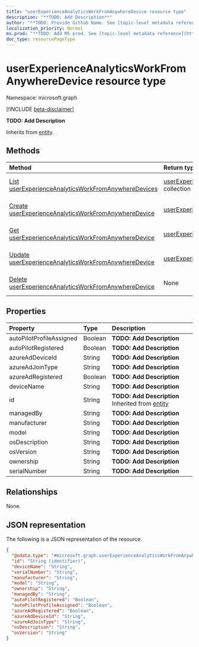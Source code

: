 ```yaml
---
title: "userExperienceAnalyticsWorkFromAnywhereDevice resource type"
description: "**TODO: Add Description**"
author: "**TODO: Provide Github Name. See [topic-level metadata reference](https://msgo.azurewebsites.net/add/document/guidelines/metadata.html#topic-level-metadata)**"
localization_priority: Normal
ms.prod: "**TODO: Add MS prod. See [topic-level metadata reference](https://msgo.azurewebsites.net/add/document/guidelines/metadata.html#topic-level-metadata)**"
doc_type: resourcePageType
---
```


# userExperienceAnalyticsWorkFromAnywhereDevice resource type

Namespace: microsoft.graph

[!INCLUDE [beta-disclaimer](../../includes/beta-disclaimer.md)]

**TODO: Add Description**


Inherits from [entity](../resources/entity.md).

## Methods
|Method|Return type|Description|
|:---|:---|:---|
|[List userExperienceAnalyticsWorkFromAnywhereDevices](../api/intune-userexperienceanalyticsworkfromanywheredevice-list.md)|[userExperienceAnalyticsWorkFromAnywhereDevice](../resources/intune-userexperienceanalyticsworkfromanywheredevice.md) collection|Get a list of the [userExperienceAnalyticsWorkFromAnywhereDevice](../resources/userexperienceanalyticsworkfromanywheredevice.md) objects and their properties.|
|[Create userExperienceAnalyticsWorkFromAnywhereDevice](../api/intune-userexperienceanalyticsworkfromanywheredevice-create.md)|[userExperienceAnalyticsWorkFromAnywhereDevice](../resources/intune-userexperienceanalyticsworkfromanywheredevice.md)|Create a new [userExperienceAnalyticsWorkFromAnywhereDevice](../resources/intune-userexperienceanalyticsworkfromanywheredevice.md) object.|
|[Get userExperienceAnalyticsWorkFromAnywhereDevice](../api/intune-userexperienceanalyticsworkfromanywheredevice-get.md)|[userExperienceAnalyticsWorkFromAnywhereDevice](../resources/intune-userexperienceanalyticsworkfromanywheredevice.md)|Read the properties and relationships of a [userExperienceAnalyticsWorkFromAnywhereDevice](../resources/intune-userexperienceanalyticsworkfromanywheredevice.md) object.|
|[Update userExperienceAnalyticsWorkFromAnywhereDevice](../api/intune-userexperienceanalyticsworkfromanywheredevice-update.md)|[userExperienceAnalyticsWorkFromAnywhereDevice](../resources/intune-userexperienceanalyticsworkfromanywheredevice.md)|Update the properties of a [userExperienceAnalyticsWorkFromAnywhereDevice](../resources/intune-userexperienceanalyticsworkfromanywheredevice.md) object.|
|[Delete userExperienceAnalyticsWorkFromAnywhereDevice](../api/intune-userexperienceanalyticsworkfromanywheredevice-delete.md)|None|Deletes a [userExperienceAnalyticsWorkFromAnywhereDevice](../resources/intune-userexperienceanalyticsworkfromanywheredevice.md) object.|

## Properties
|Property|Type|Description|
|:---|:---|:---|
|autoPilotProfileAssigned|Boolean|**TODO: Add Description**|
|autoPilotRegistered|Boolean|**TODO: Add Description**|
|azureAdDeviceId|String|**TODO: Add Description**|
|azureAdJoinType|String|**TODO: Add Description**|
|azureAdRegistered|Boolean|**TODO: Add Description**|
|deviceName|String|**TODO: Add Description**|
|id|String|**TODO: Add Description** Inherited from [entity](../resources/entity.md)|
|managedBy|String|**TODO: Add Description**|
|manufacturer|String|**TODO: Add Description**|
|model|String|**TODO: Add Description**|
|osDescription|String|**TODO: Add Description**|
|osVersion|String|**TODO: Add Description**|
|ownership|String|**TODO: Add Description**|
|serialNumber|String|**TODO: Add Description**|

## Relationships
None.

## JSON representation
The following is a JSON representation of the resource.
<!-- {
  "blockType": "resource",
  "keyProperty": "id",
  "@odata.type": "microsoft.graph.userExperienceAnalyticsWorkFromAnywhereDevice",
  "baseType": "microsoft.graph.entity",
  "openType": false
}
-->
``` json
{
  "@odata.type": "#microsoft.graph.userExperienceAnalyticsWorkFromAnywhereDevice",
  "id": "String (identifier)",
  "deviceName": "String",
  "serialNumber": "String",
  "manufacturer": "String",
  "model": "String",
  "ownership": "String",
  "managedBy": "String",
  "autoPilotRegistered": "Boolean",
  "autoPilotProfileAssigned": "Boolean",
  "azureAdRegistered": "Boolean",
  "azureAdDeviceId": "String",
  "azureAdJoinType": "String",
  "osDescription": "String",
  "osVersion": "String"
}
```

